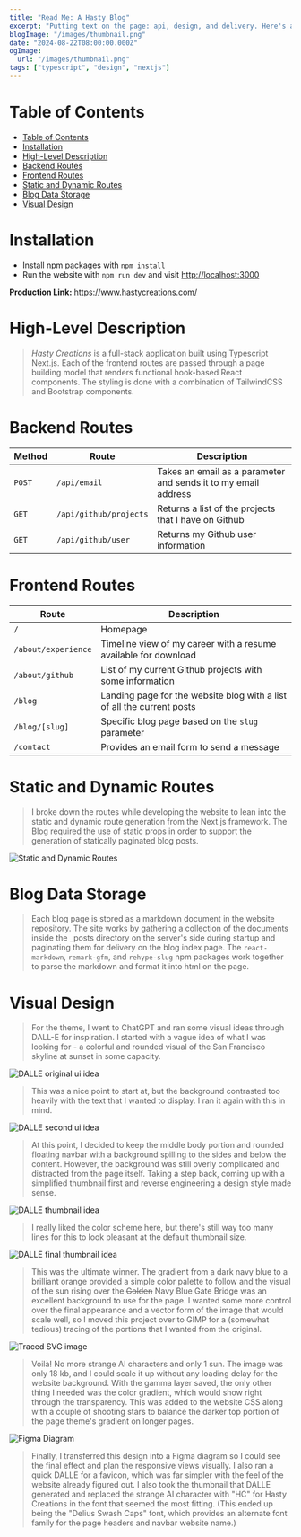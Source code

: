 ```yaml
---
title: "Read Me: A Hasty Blog"
excerpt: "Putting text on the page: api, design, and delivery. Here's a few considerations I took when developing this blog."
blogImage: "/images/thumbnail.png"
date: "2024-08-22T08:00:00.000Z"
ogImage:
  url: "/images/thumbnail.png"
tags: ["typescript", "design", "nextjs"]
---
```


#  Table of Contents
- [Table of Contents](#table-of-contents)
- [Installation](#installation)
- [High-Level Description](#high-level-description)
- [Backend Routes](#backend-routes)
- [Frontend Routes](#frontend-routes)
- [Static and Dynamic Routes](#static-and-dynamic-routes)
- [Blog Data Storage](#blog-data-storage)
- [Visual Design](#visual-design)

#  Installation
- Install npm packages with `npm install`
- Run the website with `npm run dev` and visit [http://localhost:3000](http://localhost:3000)

**Production Link:** https://www.hastycreations.com/

#  High-Level Description
>  _Hasty Creations_ is a full-stack application built using Typescript Next.js. Each of the frontend routes are passed through a page building model that renders functional hook-based React components. The styling is done with a combination of TailwindCSS and Bootstrap components.

#  Backend Routes
| Method | Route                  | Description                                                    |
| ------ | ---------------------- | -------------------------------------------------------------- |
| `POST` | `/api/email`           | Takes an email as a parameter and sends it to my email address |
| `GET`  | `/api/github/projects` | Returns a list of the projects that I have on Github           |
| `GET`  | `/api/github/user`     | Returns my Github user information                             |

#  Frontend Routes
| Route               | Description                                                            |
| ------------------- | ---------------------------------------------------------------------- |
| `/`                 | Homepage                                                               |
| `/about/experience` | Timeline view of my career with a resume available for download        |
| `/about/github`     | List of my current Github projects with some information               |
| `/blog`             | Landing page for the website blog with a list of all the current posts |
| `/blog/[slug]`      | Specific blog page based on the `slug` parameter                        |
| `/contact`          | Provides an email form to send a message                               |

# Static and Dynamic Routes
> I broke down the routes while developing the website to lean into the static and dynamic route generation from the Next.js framework. The Blog required the use of static props in order to support the  generation of statically paginated blog posts.

![Static and Dynamic Routes](/images/blog/blog-read-me/static-dynamic-routing.png)

#  Blog Data Storage
> Each blog page is stored as a markdown document in the website repository. The site works by gathering a collection of the documents inside the _posts directory on the server's side during startup and paginating them for delivery on the blog index page. The `react-markdown`, `remark-gfm`, and `rehype-slug` npm packages work together to parse the markdown and format it into html on the page.

#  Visual Design
> For the theme, I went to ChatGPT and ran some visual ideas through DALL-E for inspiration. I started with a vague idea of what I was looking for - a colorful and rounded visual of the San Francisco skyline at sunset in some capacity.

![DALLE original ui idea](/images/blog/blog-read-me/website-ui-2-dalle.png)

> This was a nice point to start at, but the background contrasted too heavily with the text that I wanted to display. I ran it again with this in mind.

![DALLE second ui idea](/images/blog/blog-read-me/website-ui-dalle.png)

> At this point, I decided to keep the middle body portion and rounded floating navbar with a background spilling to the sides and below the content. However, the background was still overly complicated and distracted from the page itself. Taking a step back, coming up with a simplified thumbnail first and reverse engineering a design style made sense.

![DALLE thumbnail idea](/images/blog/blog-read-me/thumbnail-dalle.png)

> I really liked the color scheme here, but there's still way too many lines for this to look pleasant at the default thumbnail size.

![DALLE final thumbnail idea](/images/blog/blog-read-me/thumbnail-2-dalle.png)

> This was the ultimate winner. The gradient from a dark navy blue to a brilliant orange provided a simple color palette to follow and the visual of the sun rising over the ~~Golden~~ Navy Blue Gate Bridge was an excellent background to use for the page. I wanted some more control over the final appearance and a vector form of the image that would scale well, so I moved this project over to GIMP for a (somewhat tedious) tracing of the portions that I wanted from the original.

![Traced SVG image](/images/blog/blog-read-me/svg-trace.png)

> Voilà! No more strange AI characters and only 1 sun. The image was only 18 kb, and I could scale it up without any loading delay for the website background. With the gamma layer saved, the only other thing I needed was the color gradient, which would show right through the transparency. This was added to the website CSS along with a couple of shooting stars to balance the darker top portion of the page theme's gradient on longer pages.

![Figma Diagram](/images/blog/blog-read-me/figma-design.png)
> Finally, I transferred this design into a Figma diagram so I could see the final effect and plan the responsive views visually. I also ran a quick DALLE for a favicon, which was far simpler with the feel of the website already figured out. I also took the thumbnail that DALLE generated and replaced the strange AI character with "HC" for Hasty Creations in the font that seemed the most fitting. (This ended up being the "Delius Swash Caps" font, which provides an alternate font family for the page headers and navbar website name.)
